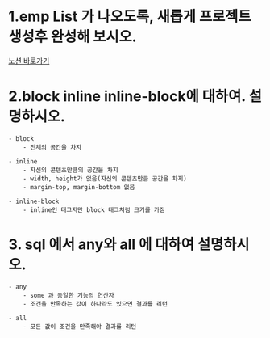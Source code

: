 # 1.emp List 가 나오도록, 새롭게 프로젝트 생성후 완성해 보시오.
[노션 바로가기](https://www.notion.so/emp-List-8b1bd5d8be014fdcb663a3300ad40ede)
# 2.block inline inline-block에 대하여. 설명하시오.
    - block
        - 전체의 공간을 차지
    
    - inline
        - 자신의 콘텐츠만큼의 공간을 차지
        - width, height가 없음(자신의 콘텐츠만큼 공간을 차지)
        - margin-top, margin-bottom 없음

    - inline-block
        - inline인 태그지만 block 태그처럼 크기를 가짐

# 3. sql   에서 any와 all 에 대하여 설명하시오.
    - any
        - some 과 동일한 기능의 연산자
        - 조건을 만족하는 값이 하나라도 있으면 결과를 리턴

    - all
        - 모든 값이 조건을 만족해야 결과를 리턴